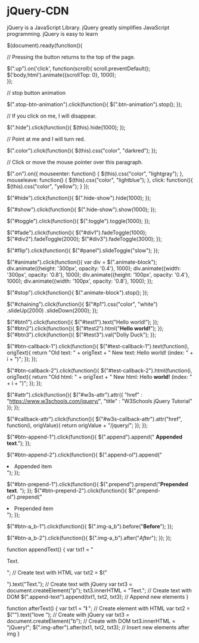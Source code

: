 # jQuery-CDN

jQuery is a JavaScript Library.  jQuery greatly simplifies JavaScript programming.  jQuery is easy to learn

$(document).ready(function(){

  // Pressing the button returns to the top of the page.

   $(".up").on('click', function(scroll){
        scroll.preventDefault();
        $('body,html').animate({scrollTop: 0}, 1000);    
    });

   // stop button animation 

  $(".stop-btn-animation").click(function(){
    $(".btn-animation").stop();
  });

  // If you click on me, I will disappear.

  $(".hide").click(function(){
    $(this).hide(1000);
  });

  // Point at me and I will turn red.

  $(".color").click(function(){
  	$(this).css("color", "darkred");
  });

  // Click or move the mouse pointer over this paragraph.

  $(".on").on({
  	mouseenter: function() {
  		$(this).css("color", "lightgray");
  	},
  	mouseleave: function() {
  		$(this).css("color", "lightblue");
  	},
  	click: function(){
  		$(this).css("color", "yellow");
  	}
  });

  $("#hide").click(function(){
  	$(".hide-show").hide(1000);
  });

  $("#show").click(function(){
  	$(".hide-show").show(1000);
  });

  $("#toggle").click(function(){
  	$(".toggle").toggle(1000);
  });

  $("#fade").click(function(){
  	$("#div1").fadeToggle(1000);
  	$("#div2").fadeToggle(2000);
  	$("#div3").fadeToggle(3000);
  });

  $("#flip").click(function(){
  	$("#panel").slideToggle("slow");
  });

  $("#animate").click(function(){
    var div = $(".animate-block");
    div.animate({height: '300px', opacity: '0.4'}, 1000);
    div.animate({width: '300px', opacity: '0.8'}, 1000);
    div.animate({height: '100px', opacity: '0.4'}, 1000);
    div.animate({width: '100px', opacity: '0.8'}, 1000);
  });

  $("#stop").click(function(){
    $(".animate-block").stop();
  });

  $("#chaining").click(function(){
    $("#p1").css("color", "white")
      .slideUp(2000)
      .slideDown(2000);
  });

   $("#btn1").click(function(){
    $("#test1").text("Hello world!");
  });
  $("#btn2").click(function(){
    $("#test2").html("<b>Hello world!</b>");
  });
  $("#btn3").click(function(){
    $("#test3").val("Dolly Duck");
  });

   $("#btn-callback-1").click(function(){
    $("#test-callback-1").text(function(i, origText){
      return "Old text: " + origText + " New text: Hello world! (index: " + i + ")"; 
    });
  });

  $("#btn-callback-2").click(function(){
    $("#test-callback-2").html(function(i, origText){
      return "Old html: " + origText + " New html: Hello <b>world!</b> (index: " + i + ")"; 
    });
  });

  $("#attr").click(function(){
    $("#w3s-attr").attr({
      "href" : "https://www.w3schools.com/jquery/",
      "title" : "W3Schools jQuery Tutorial"
    });
  });

  $("#callback-attr").click(function(){
    $("#w3s-callback-attr").attr("href", function(i, origValue){
      return origValue + "/jquery/"; 
    });
  });

  $("#btn-append-1").click(function(){
    $(".append").append(" <b>Appended text</b>.");
  });

  $("#btn-append-2").click(function(){
    $(".append-ol").append("<li>Appended item</li>");
  });

  $("#btn-prepend-1").click(function(){
    $(".prepend").prepend("<b>Prepended text</b>. ");
  });
  $("#btn-prepend-2").click(function(){
    $(".prepend-ol").prepend("<li>Prepended item</li>");
  });

$("#btn-a_b-1").click(function(){
    $(".img-a_b").before("<b>Before</b>");
  });

  $("#btn-a_b-2").click(function(){
    $(".img-a_b").after("<i>After</i>");
  });
});

function appendText() {
  var txt1 = "<p>Text.</p>";        // Create text with HTML
  var txt2 = $("<p></p>").text("Text.");  // Create text with jQuery
  var txt3 = document.createElement("p");
  txt3.innerHTML = "Text.";         // Create text with DOM
  $(".append-text").append(txt1, txt2, txt3);   // Append new elements
}

function afterText() {
  var txt1 = "<b>I </b>";           // Create element with HTML
  var txt2 = $("<i></i>").text("love ");  // Create with jQuery
  var txt3 = document.createElement("b");   // Create with DOM
  txt3.innerHTML = "jQuery!";
  $(".img-after").after(txt1, txt2, txt3);    // Insert new elements after img
}  
